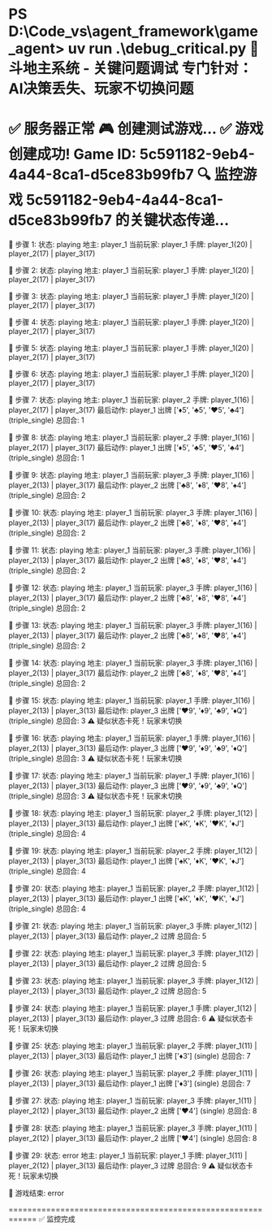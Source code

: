 PS D:\Code_vs\agent_framework\game_agent> uv run .\debug_critical.py
🚨 斗地主系统 - 关键问题调试
专门针对：AI决策丢失、玩家不切换问题
============================================================
✅ 服务器正常
🎮 创建测试游戏...
✅ 游戏创建成功! Game ID: 5c591182-9eb4-4a44-8ca1-d5ce83b99fb7
🔍 监控游戏 5c591182-9eb4-4a44-8ca1-d5ce83b99fb7 的关键状态传递...
============================================================

🔎 步骤 1:
   状态: playing
   地主: player_1
   当前玩家: player_1
   手牌: player_1(20) | player_2(17) | player_3(17)

🔎 步骤 2:
   状态: playing
   地主: player_1
   当前玩家: player_1
   手牌: player_1(20) | player_2(17) | player_3(17)

🔎 步骤 3:
   状态: playing
   地主: player_1
   当前玩家: player_1
   手牌: player_1(20) | player_2(17) | player_3(17)

🔎 步骤 4:
   状态: playing
   地主: player_1
   当前玩家: player_1
   手牌: player_1(20) | player_2(17) | player_3(17)

🔎 步骤 5:
   状态: playing
   地主: player_1
   当前玩家: player_1
   手牌: player_1(20) | player_2(17) | player_3(17)

🔎 步骤 6:
   状态: playing
   地主: player_1
   当前玩家: player_1
   手牌: player_1(20) | player_2(17) | player_3(17)

🔎 步骤 7:
   状态: playing
   地主: player_1
   当前玩家: player_2
   手牌: player_1(16) | player_2(17) | player_3(17)
   最后动作: player_1 出牌 ['♦5', '♣5', '♥5', '♣4'] (triple_single)
   总回合: 1

🔎 步骤 8:
   状态: playing
   地主: player_1
   当前玩家: player_2
   手牌: player_1(16) | player_2(17) | player_3(17)
   最后动作: player_1 出牌 ['♦5', '♣5', '♥5', '♣4'] (triple_single)
   总回合: 1

🔎 步骤 9:
   状态: playing
   地主: player_1
   当前玩家: player_3
   手牌: player_1(16) | player_2(13) | player_3(17)
   最后动作: player_2 出牌 ['♣8', '♦8', '♥8', '♠4'] (triple_single)
   总回合: 2

🔎 步骤 10:
   状态: playing
   地主: player_1
   当前玩家: player_3
   手牌: player_1(16) | player_2(13) | player_3(17)
   最后动作: player_2 出牌 ['♣8', '♦8', '♥8', '♠4'] (triple_single)
   总回合: 2

🔎 步骤 11:
   状态: playing
   地主: player_1
   当前玩家: player_3
   手牌: player_1(16) | player_2(13) | player_3(17)
   最后动作: player_2 出牌 ['♣8', '♦8', '♥8', '♠4'] (triple_single)
   总回合: 2

🔎 步骤 12:
   状态: playing
   地主: player_1
   当前玩家: player_3
   手牌: player_1(16) | player_2(13) | player_3(17)
   最后动作: player_2 出牌 ['♣8', '♦8', '♥8', '♠4'] (triple_single)
   总回合: 2

🔎 步骤 13:
   状态: playing
   地主: player_1
   当前玩家: player_3
   手牌: player_1(16) | player_2(13) | player_3(17)
   最后动作: player_2 出牌 ['♣8', '♦8', '♥8', '♠4'] (triple_single)
   总回合: 2

🔎 步骤 14:
   状态: playing
   地主: player_1
   当前玩家: player_3
   手牌: player_1(16) | player_2(13) | player_3(17)
   最后动作: player_2 出牌 ['♣8', '♦8', '♥8', '♠4'] (triple_single)
   总回合: 2

🔎 步骤 15:
   状态: playing
   地主: player_1
   当前玩家: player_1
   手牌: player_1(16) | player_2(13) | player_3(13)
   最后动作: player_3 出牌 ['♥9', '♦9', '♣9', '♦Q'] (triple_single)
   总回合: 3
⚠️ 疑似状态卡死！玩家未切换

🔎 步骤 16:
   状态: playing
   地主: player_1
   当前玩家: player_1
   手牌: player_1(16) | player_2(13) | player_3(13)
   最后动作: player_3 出牌 ['♥9', '♦9', '♣9', '♦Q'] (triple_single)
   总回合: 3
⚠️ 疑似状态卡死！玩家未切换

🔎 步骤 17:
   状态: playing
   地主: player_1
   当前玩家: player_1
   手牌: player_1(16) | player_2(13) | player_3(13)
   最后动作: player_3 出牌 ['♥9', '♦9', '♣9', '♦Q'] (triple_single)
   总回合: 3
⚠️ 疑似状态卡死！玩家未切换

🔎 步骤 18:
   状态: playing
   地主: player_1
   当前玩家: player_2
   手牌: player_1(12) | player_2(13) | player_3(13)
   最后动作: player_1 出牌 ['♠K', '♦K', '♥K', '♦J'] (triple_single)
   总回合: 4

🔎 步骤 19:
   状态: playing
   地主: player_1
   当前玩家: player_2
   手牌: player_1(12) | player_2(13) | player_3(13)
   最后动作: player_1 出牌 ['♠K', '♦K', '♥K', '♦J'] (triple_single)
   总回合: 4

🔎 步骤 20:
   状态: playing
   地主: player_1
   当前玩家: player_2
   手牌: player_1(12) | player_2(13) | player_3(13)
   最后动作: player_1 出牌 ['♠K', '♦K', '♥K', '♦J'] (triple_single)
   总回合: 4

🔎 步骤 21:
   状态: playing
   地主: player_1
   当前玩家: player_3
   手牌: player_1(12) | player_2(13) | player_3(13)
   最后动作: player_2 过牌
   总回合: 5

🔎 步骤 22:
   状态: playing
   地主: player_1
   当前玩家: player_3
   手牌: player_1(12) | player_2(13) | player_3(13)
   最后动作: player_2 过牌
   总回合: 5

🔎 步骤 23:
   状态: playing
   地主: player_1
   当前玩家: player_3
   手牌: player_1(12) | player_2(13) | player_3(13)
   最后动作: player_2 过牌
   总回合: 5

🔎 步骤 24:
   状态: playing
   地主: player_1
   当前玩家: player_1
   手牌: player_1(12) | player_2(13) | player_3(13)
   最后动作: player_3 过牌
   总回合: 6
⚠️ 疑似状态卡死！玩家未切换

🔎 步骤 25:
   状态: playing
   地主: player_1
   当前玩家: player_2
   手牌: player_1(11) | player_2(13) | player_3(13)
   最后动作: player_1 出牌 ['♦3'] (single)
   总回合: 7

🔎 步骤 26:
   状态: playing
   地主: player_1
   当前玩家: player_2
   手牌: player_1(11) | player_2(13) | player_3(13)
   最后动作: player_1 出牌 ['♦3'] (single)
   总回合: 7

🔎 步骤 27:
   状态: playing
   地主: player_1
   当前玩家: player_3
   手牌: player_1(11) | player_2(12) | player_3(13)
   最后动作: player_2 出牌 ['♥4'] (single)
   总回合: 8

🔎 步骤 28:
   状态: playing
   地主: player_1
   当前玩家: player_3
   手牌: player_1(11) | player_2(12) | player_3(13)
   最后动作: player_2 出牌 ['♥4'] (single)
   总回合: 8

🔎 步骤 29:
   状态: error
   地主: player_1
   当前玩家: player_1
   手牌: player_1(11) | player_2(12) | player_3(13)
   最后动作: player_3 过牌
   总回合: 9
⚠️ 疑似状态卡死！玩家未切换

🏁 游戏结束: error

============================================================
✅ 监控完成